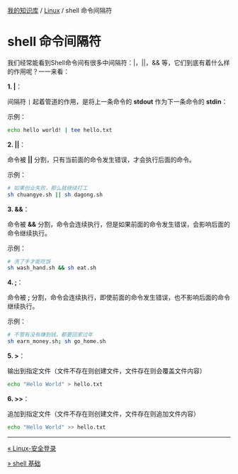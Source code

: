[我的知识库](../README.md) / [Linux](zz_generated_mdi.md) / shell 命令间隔符

# shell 命令间隔符

我们经常能看到Shell命令间有很多中间隔符：|，||，&& 等，它们到底有着什么样的作用呢？一一来看：

**1. |**：

间隔符 `|` 起着管道的作用，是将上一条命令的 **stdout** 作为下一条命令的 **stdin**：

示例：

```bash
echo hello world! | tee hello.txt
```

**2. ||**：

命令被 **||** 分割，只有当前面的命令发生错误，才会执行后面的命令。

示例：

```bash
# 如果创业失败，那么就继续打工
sh chuangye.sh || sh dagong.sh
```

**3. &&**：

命令被 **&&** 分割，命令会连续执行，但是如果前面的命令发生错误，会影响后面的命令继续执行。

示例：

```bash
# 洗了手才能吃饭
sh wash_hand.sh && sh eat.sh
```

**4. ;**：

命令被 **;** 分割，命令会连续执行，即使前面的命令发生错误，也不影响后面的命令继续执行。

示例：

```bash
# 不管有没有赚到钱，都要回家过年
sh earn_money.sh; sh go_home.sh
```

**5. >**：

输出到指定文件（文件不存在则创建文件，文件存在则会覆盖文件内容）

```bash
echo "Hello World" > hello.txt
```

**6. >>**：

追加到指定文件（文件不存在则创建文件，文件存在则追加文件内容）

```bash
echo "Hello World" >> hello.txt
```

---
[« Linux-安全登录](linux-secure-login.md)

[» shell 基础](shell.md)
